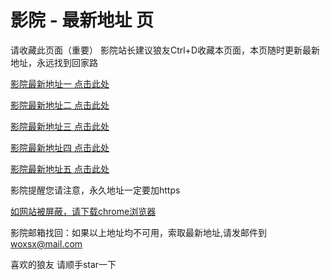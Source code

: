 # 影院 - 最新地址 页

请收藏此页面（重要）
影院站长建议狼友Ctrl+D收藏本页面，本页随时更新最新地址，永远找到回家路

[影院最新地址一 点击此处](https://5pemn.top/) 

[影院最新地址二 点击此处](https://5prpk.top/) 

[影院最新地址三 点击此处](https://5tfrp.top/) 

[影院最新地址四 点击此处](https://5prpk.top/) 

[影院最新地址五 点击此处](https://5pemn.top/) 

影院提醒您请注意，永久地址一定要加https

[如网站被屏蔽，请下载chrome浏览器](https://8xe23.com/chrome_93.0.4577.82.apk) 

影院邮箱找回：如果以上地址均不可用，索取最新地址,请发邮件到 woxsx@mail.com

喜欢的狼友 请顺手star一下

